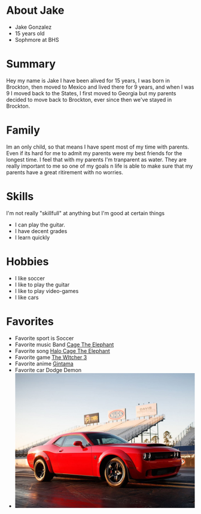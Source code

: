 # About Jake 

- Jake Gonzalez
- 15 years old
- Sophmore at BHS

# Summary

Hey my name is Jake I have been alived for 15 years, I was born in Brockton, then moved to Mexico and lived there for 9 years, and when I was 9 I moved back  to the States, I first moved to Georgia but my parents decided to move back to Brockton, ever since then we've stayed in Brockton.

# Family

Im an only child, so that means I have spent most of my time with parents. Even if its hard for me to admit my parents were my best friends for the longest time. I feel that with my parents I'm tranparent as water. They are really important to me so one of my goals n life is able to make sure that my parents have a great ritirement with no worries. 

# Skills

I'm not really "skillfull" at anything but I'm good at certain things

- I can play the guitar.
- I have decent grades
- I learn quickly

# Hobbies

- I like soccer
- I like to play the guitar
- I like to play video-games
- I like cars 

# Favorites

- Favorite sport is Soccer
- Favorite music Band [Cage The Elephant](https://www.cagetheelephant.com/home/)
- Favorite song [Halo Cage The Elephant](https://open.spotify.com/track/00CqEmnPLFKDhAb3cuu6Cs?autoplay=true&v=T)
- Favorite game [The WItcher 3](https://www.amazon.com/Witcher-3-Wild-Hunt-PC/dp/B00WTI3SGO)
- Favorite anime [Gintama](https://www.crunchyroll.com/gintama)
- Favorite car Dodge Demon
- ![DodgeDemon](./dodgedemon.jpg)